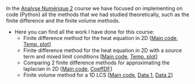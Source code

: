 In the [Analyse Numérique 2](https://formations.umontpellier.fr/fr/formations/master-XB/master-mathematiques-ME157/modelisation-et-analyse-numerique-manu-PR493/m1-modelisation-et-analyse-numerique-manu-KKID8APB/analyse-numerique-2-KNQ2IHY6.html) course we have focused on implementing on code (Python) all the methods that we had studied theoretically, such as the finite difference and the finite volume methods. 

- Here you can find all the work I have done for this course:
    - Finite difference method for the heat equation in 2D [[Main code](https://DelfinCalles.github.io/AN_2/Chal_Imp/Chaleur2D_imp.ipynb), [Temp. plot](https://DelfinCalles.github.io/AN_2/Chal_Imp/plot_temperature.py)]
    - Finite difference method for the heat equation in 2D with a source term and mixed limit conditions [[Main code](https://DelfinCalles.github.io/AN_2/Chal_Mixte_Exp/Chaleur2D_mixte_exp.ipynb), [Temp. plot](https://DelfinCalles.github.io/AN_2/Chal_Mixte_Exp/plot_temperature.py)]
    - Comparing 2 finite difference methods for approximating the laplacian in 2D [[Main code](https://DelfinCalles.github.io/AN_2/DF_Lap2D/Laplacien_2D.ipynb), [CoeffDF](https://DelfinCalles.github.io/AN_2/DF_Lap2D/CoefDF.py)]
    - Finite volume method for a 1D LCS [[Main code](https://DelfinCalles.github.io/AN_2/LCS/LCS.ipynb), [Data 1](https://DelfinCalles.github.io/AN_2/LCS/buckley.dat), [Data 2](https://DelfinCalles.github.io/AN_2/LCS/burgers_t=4tc.dat)]
